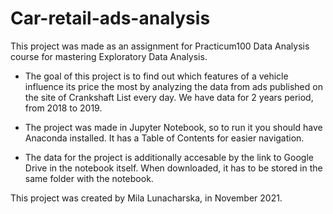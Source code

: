 # Car-retail-ads-analysis
This project was made as an assignment for Practicum100 Data Analysis course for mastering Exploratory Data Analysis.

* The goal of this project is to find out which features of a vehicle influence its price the most by analyzing the data from ads published on the site of Crankshaft List every day. We have data for 2 years period, from 2018 to 2019.

* The project was made in Jupyter Notebook, so to run it you should have Anaconda installed. It has a Table of Contents for easier navigation.

* The data for the project is additionally accesable by the link to Google Drive in the notebook itself. When downloaded, it has to be stored in the same folder with the notebook.

This project was created by Mila Lunacharska, in November 2021.
